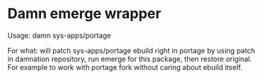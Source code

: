 Damn emerge wrapper
===================

Usage: damn sys-apps/portage

For what: will patch sys-apps/portage ebuild right in portage by using patch in
damnation repository, run emerge for this package, then restore
original. For example to work with portage fork without caring about
ebuild itself.
